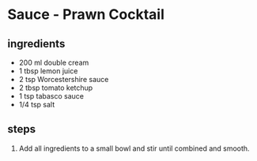 # Sauce - Prawn Cocktail

## ingredients

- 200 ml double cream
- 1 tbsp lemon juice
- 2 tsp Worcestershire sauce
- 2 tbsp tomato ketchup
- 1 tsp tabasco sauce
- 1/4 tsp salt

## steps

1. Add all ingredients to a small bowl and stir until combined and smooth.
